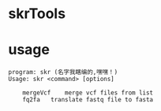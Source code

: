 # skrTools

# usage
```
program: skr (名字我瞎编的,嘿嘿！)
Usage: skr <command> [options]

	mergeVcf	merge vcf files from list
	fq2fa	translate fastq file to fasta

```
